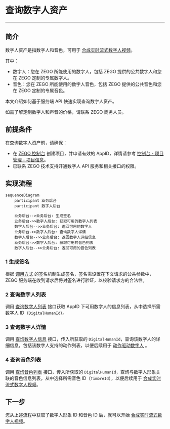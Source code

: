 # 查询数字人资产

- - -

## 简介

数字人资产是指数字人和音色，可用于 [合成实时流式数字人视频](/aigc-digital-human-server/basic/digital-human-livestreaming)。

其中：
- 数字人：您在 ZEGO 所能使用的数字人，包括 ZEGO 提供的公共数字人和您在 ZEGO 定制的专属数字人。
- 音色：您在 ZEGO 所能使用的数字人音色，包括 ZEGO 提供的公共音色和您在 ZEGO 定制的专属音色。

本文介绍如何基于服务端 API 快速实现查询数字人资产。

<Note title="说明">
如需了解定制数字人和声音的价格，请联系 ZEGO 商务人员。
</Note>

## 前提条件

在查询数字人资产前，请确保：
- 在 [ZEGO 控制台](https://console.zego.im) 创建项目，并申请有效的 AppID，详情请参考 [控制台 - 项目管理 - 项目信息](https://doc-zh.zego.im/article/12107)。
- 已联系 ZEGO 技术支持开通数字人 API 服务和相关接口的权限。

## 实现流程

```mermaid
sequenceDiagram
    participant 业务后台
    participant 数字人后台

    业务后台-->业务后台: 生成签名
    业务后台->>数字人后台: 获取可用的数字人列表
    数字人后台-->>业务后台: 返回可用的数字人
    业务后台->>数字人后台: 查询数字人详情
    数字人后台-->>业务后台: 返回数字人详细信息
    业务后台->>数字人后台: 获取可用的音色列表
    数字人后台-->>业务后台: 返回可用的音色列表
```

### 1 生成签名

根据 [调用方式](/aigc-digital-human-server/server-apis/accessing-server-apis#签名机制) 的签名机制生成签名，签名需设置在下文请求的公共参数中，ZEGO 服务端在收到请求后将对签名进行验证，以校验请求方的合法性。

### 2 查询数字人列表

调用 [查询数字人列表](/aigc-digital-human-server/server-apis/digital-human-management/get-digital-human-list) 接口获取 AppID 下可用数字人的信息列表，从中选择所需数字人 ID（`DigitalHumanId`）。

### 3 查询数字人详情

调用 [查询数字人信息](/aigc-digital-human-server/server-apis/digital-human-management/get-digital-human-info) 接口，传入所获取的 `DigitalHumanId`，查询该数字人的详细信息，包括该数字人支持的动作列表，以便后续用于 [动作驱动数字人](/aigc-digital-human-server/server-apis/digital-human-streaming/do-action) 。

### 4 查询音色列表

调用 [查询音色列表](/aigc-digital-human-server/server-apis/digital-human-management/get-timbre-list) 接口，传入所获取的 `DigitalHumanId`，查询与数字人形象关联的音色信息列表，从中选择所需音色 ID（`TimbreId`），以便后续用于 [合成实时流式数字人视频](/aigc-digital-human-server/basic/digital-human-livestreaming)。

## 下一步

您从上述流程中获取了数字人形象 ID 和音色 ID 后，就可以开始 [合成实时流式数字人视频](/aigc-digital-human-server/basic/digital-human-livestreaming)。

